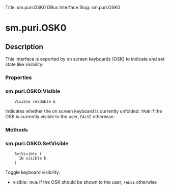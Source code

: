 Title: sm.puri.OSK0 DBus Interface
Slug: sm.puri.OSK0

# sm.puri.OSK0

## Description



This interface is exported by on screen keyboards (OSK) to
indicate and set state like visibility.



### Properties
### sm.puri.OSK0:Visible

```
    Visible readable b
```

Indicates whether the on screen keyboard is currently
unfolded. `TRUE` if the OSK is currently visible to the user,
`FALSE` otherwise.



### Methods
### sm.puri.OSK0.SetVisible

```
    SetVisible (
      IN visible b
    )
```

Toggle keyboard visibility.



* visible: `TRUE` if the OSK should be shown to the user, `FALSE` otherwise


